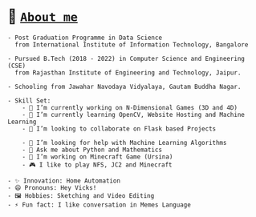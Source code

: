 # 🎨 [`About me`](https://shorturl.at/bmqMW)

	- Post Graduation Programme in Data Science
	  from International Institute of Information Technology, Bangalore
	
	- Pursued B.Tech (2018 - 2022) in Computer Science and Engineering (CSE) 
	  from Rajasthan Institute of Engineering and Technology, Jaipur.
	  
	- Schooling from Jawahar Navodaya Vidyalaya, Gautam Buddha Nagar.

	- Skill Set:
		- 🔭 I’m currently working on N-Dimensional Games (3D and 4D)
		- 🌱 I’m currently learning OpenCV, Website Hosting and Machine Learning
		- 👯 I’m looking to collaborate on Flask based Projects

		- 🤔 I’m looking for help with Machine Learning Algorithms
		- 💬 Ask me about Python and Mathematics
		- 🐍 I’m working on Minecraft Game (Ursina)
		- 🎮 I like to play NFS, JC2 and Minecraft

	- ✨ Innovation: Home Automation
	- 😄 Pronouns: Hey Vicks!
 	- 🖼️ Hobbies: Sketching and Video Editing
	- ⚡ Fun fact: I like conversation in Memes Language
 
